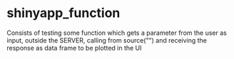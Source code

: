 # shinyapp_function
Consists of testing some function which gets a parameter from the user as input, outside the SERVER, calling from source("") and receiving the response as data frame to be plotted in the UI
